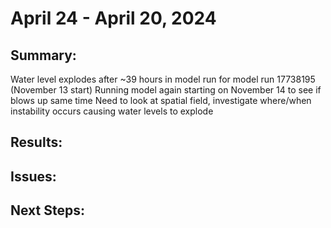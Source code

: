 # April 24 - April 20, 2024
## Summary:
Water level explodes after ~39 hours in model run for model run 17738195 (November 13 start)
Running model again starting on November 14 to see if blows up same time
Need to look at spatial field, investigate where/when instability occurs causing water levels to explode

## Results:


## Issues:


## Next Steps:
